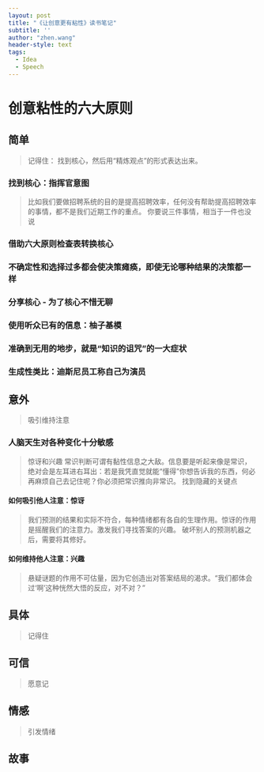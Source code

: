 ```yaml
---
layout: post
title: "《让创意更有粘性》读书笔记"
subtitle: ''
author: "zhen.wang"
header-style: text
tags:
  - Idea
  - Speech
---
```


# 创意粘性的六大原则
## 简单
> 记得住： 找到核心，然后用“精炼观点”的形式表达出来。
### 找到核心：指挥官意图
> 比如我们要做招聘系统的目的是提高招聘效率，任何没有帮助提高招聘效率的事情，都不是我们近期工作的重点。
> 你要说三件事情，相当于一件也没说
### 借助六大原则检查表转换核心
### 不确定性和选择过多都会使决策瘫痪，即使无论哪种结果的决策都一样
### 分享核心 - 为了核心不惜无聊
### 使用听众已有的信息：柚子基模
### 准确到无用的地步，就是“知识的诅咒”的一大症状
### 生成性类比：迪斯尼员工称自己为演员
## 意外
> 吸引维持注意
### 人脑天生对各种变化十分敏感
> 惊讶和兴趣
> 常识判断可谓有黏性信息之大敌。信息要是听起来像是常识，绝对会是左耳进右耳出：若是我凭直觉就能“懂得”你想告诉我的东西，何必再麻烦自己去记住呢？​
> 你必须把常识推向非常识。
> 找到隐藏的关键点
#### 如何吸引他人注意：惊讶
> 我们预测的结果和实际不符合，每种情绪都有各自的生理作用。惊讶的作用是摇醒我们的注意力。激发我们寻找答案的兴趣。
> 破坏别人的预测机器之后，需要将其修好。
#### 如何维持他人注意：兴趣
> 悬疑谜题的作用不可估量，因为它创造出对答案结局的渴求。“我们都体会过‘啊’这种恍然大悟的反应，对不对？”
## 具体
> 记得住
## 可信
> 愿意记
## 情感
> 引发情绪
## 故事